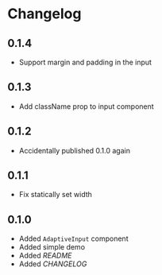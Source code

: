 # Changelog

## 0.1.4
- Support margin and padding in the input

## 0.1.3
- Add className prop to input component

## 0.1.2
- Accidentally published 0.1.0 again

## 0.1.1
- Fix statically set width

## 0.1.0
- Added `AdaptiveInput` component
- Added simple demo
- Added *README*
- Added *CHANGELOG*
